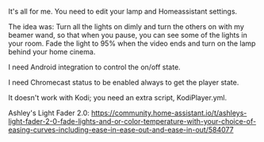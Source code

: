 It's all for me. You need to edit your lamp and Homeassistant settings.

The idea was: Turn all the lights on dimly and turn the others on with my beamer wand, so that when you pause, you can see some of the lights in your room.
Fade the light to 95% when the video ends and turn on the lamp behind your home cinema.

I need Android integration to control the on/off state.

I need Chromecast status to be enabled always to get the player state.

It doesn't work with Kodi; you need an extra script, KodiPlayer.yml.


Ashley's Light Fader 2.0: https://community.home-assistant.io/t/ashleys-light-fader-2-0-fade-lights-and-or-color-temperature-with-your-choice-of-easing-curves-including-ease-in-ease-out-and-ease-in-out/584077

